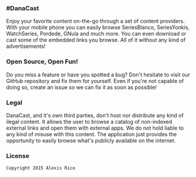 ### #DanaCast
Enjoy your favorite content on-the-go through a set of content providers. With your mobile phone you can easily browse SeriesBlanco, SeriesYonkis, WatchSeries, Pordede, GNula and much more. You can even download or cast some of the embedded links you browse. All of it without any kind of advertisements!

### Open Source, Open Fun!
Do you miss a feature or have you spotted a bug? Don't hesitate to visit our GitHub repository and fix them for yourself. Even if you're not capable of doing so, create an issue so we can fix it as soon as possible!

### Legal
DanaCast, and it's own third parties, don't host nor distribute any kind of ilegal content. It allows the user to browse a catalog of non-indexed external links and open them with external apps. We do not hold liable to any kind of misuse with this content. The application just provides the opportunity to easily browse what's publicly available on the internet.

### License
```
Copyright 2015 Alexis Rico
```
